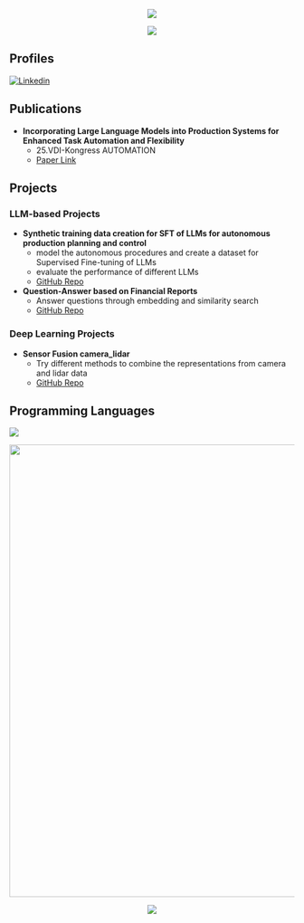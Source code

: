 <!-- 1. waving head-->
<!-- https://github.com/kyechan99/capsule-render -->
<p align="center">
<img src="https://capsule-render.vercel.app/api?type=waving&color=timeGradient&height=300&&section=header&text=HI%20THERE!&fontSize=90&fontAlign=50&fontAlignY=30&desc=I%20am%20Jize!&descAlign=50&descSize=30&descAlignY=60&animation=twinkling">
</p>

<!-- 2. falshing welcome-->
<!-- https://github.com/DenverCoder1/readme-typing-svg -->
<p align="center">
<img src="https://readme-typing-svg.demolab.com?font=Fira Code&size=25&pause=1000&center=true&vCenter=true&random=false&width=600&lines=Welcome+to+my+GitHub+profile+page!" />
</p>

## Profiles
[![Linkedin](https://img.shields.io/badge/-LinkedIn-blue?style=flat-square&logo=Linkedin&logoColor=white&link=https://www.linkedin.com/in/jize-zhang-zjz/)](https://www.linkedin.com/in/jize-zhang-zjz/)

## Publications
- **Incorporating Large Language Models into Production Systems for Enhanced Task Automation and Flexibility**
  - 25.VDI-Kongress AUTOMATION
  - [Paper Link](https://arxiv.org/abs/2407.08550)

## Projects
### LLM-based Projects
- **Synthetic training data creation for SFT of LLMs for autonomous production planning and control**
  - model the autonomous procedures and create a dataset for Supervised Fine-tuning of LLMs
  - evaluate the performance of different LLMs
  - [GitHub Repo](https://github.com/Jezer-Zhang/https://github.com/Jezer-Zhang/Synthetic-training-data-creation-for-SFT-of-LLMs-for-autonomous-production-planning-and-control)
- **Question-Answer based on Financial Reports**
  - Answer questions through embedding and similarity search
  - [GitHub Repo](https://github.com/Jezer-Zhang/Question-Answer-based-on-Financial-Reports)
 
### Deep Learning Projects
- **Sensor Fusion camera_lidar**
  - Try different methods to combine the representations from camera and lidar data
  - [GitHub Repo](https://github.com/Jezer-Zhang/SensorFusion_camera_lidar)

## Programming Languages
<!-- https://github.com/tandpfun/skill-icons -->
<img align="center" src="https://skillicons.dev/icons?i=py,cpp&theme=light" />
</p>

<!-- contribution graph-->
<!-- https://github.com/Ashutosh00710/github-readme-activity-graph -->
<img width="800" src="https://github-readme-activity-graph.vercel.app/graph?username=Jezer-Zhang&theme=github-compact&hide_border=true&area=true&custom_title=Contribution%20Graph" />
<br/>


 
<!-- https://github.com/kyechan99/capsule-render -->
<p align="center">
<img src="https://capsule-render.vercel.app/api?type=waving&color=timeGradient&height=300&&section=footer&text=THE%20END!&fontSize=90&fontAlign=50&fontAlignY=70&desc=Hope%20your%20program%20is%20bug-free!&descAlign=50&descSize=30&descAlignY=40&animation=twinkling">
</p>

